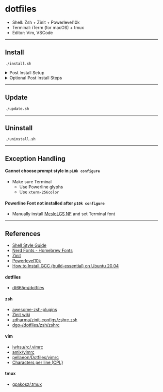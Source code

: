 # dotfiles
- Shell: Zsh + Zinit + Powerlevel10k
- Terminal: iTerm (for macOS) + tmux
- Editor: Vim, VSCode

---

## Install
```console
./install.sh
```

<details>
<summary>Post Install Setup</summary>

- zsh use `p10k` theme
	- Open iTerm2 and type `p10k configure` to
		1. Download `MesloLGS NF`
		2. Configure prompt style

</details>

<details>
<summary>Optional Post Install Steps</summary>

1. iTerm2
	- If `zsh` is installed by Homebrew
		- Set Custom Shell to `/opt/homebrew/bin/zsh` on startup in iTerm2 settings
	- Use different [iTerm2-Color-Schemes](https://github.com/mbadolato/iTerm2-Color-Schemes)
		- Clone the repo, double-click the scheme to import
	- [Option + Left/Right Arrow Keys to move cursor by word](http://tgmerritt.github.io/jekyll/update/2015/06/23/option-arrow-in-iterm2.html)
		- Go to: `Preferences → Profiles → Keys → Key Mappings`
			- Keyboard Shortcut:
				- `⌥← (Option+Left Arrow)`
				- `⌥→ (Option+Right Arrow)`
			- Action: `Send Escape Sequence`
			- ESC+:
				- `b` for backward
				- `f` for forward
	- Configure Status Bar
		- Go to: `Preferences → Profiles → Session`
			- Enable status bar and configure

2. VSCode
	- [VSCode - Launching from the command line](https://code.visualstudio.com/docs/setup/mac#_launching-from-the-command-line) to add `code` command to terminals

</details>

---

## Update
```console
./update.sh
```

---

## Uninstall
```console
./uninstall.sh
```

---

## Exception Handling

#### Cannot choose prompt style in `p10k configure`
- Make sure Terminal
	- Use Powerline glyphs
	- Use `xterm-256color` 

#### Powerline Font not installed after `p10k configure`
- Manually install [MesloLGS NF](https://github.com/romkatv/powerlevel10k#manual-font-installation) and set Terminal font

---

## References
- [Shell Style Guide](https://google.github.io/styleguide/shellguide.html)
- [Nerd Fonts - Homebrew Fonts](https://github.com/ryanoasis/nerd-fonts#option-4-homebrew-fonts)
- [Zinit](https://github.com/zdharma-continuum/zinit)
- [Powerlevel10k](https://github.com/romkatv/powerlevel10k)
- [How to Install GCC (build-essential) on Ubuntu 20.04](https://linuxize.com/post/how-to-install-gcc-on-ubuntu-20-04/)

#### dotfiles
- [dt665m/dotfiles](https://github.com/dt665m/dotfiles)

#### zsh
- [awesome-zsh-plugins](https://github.com/unixorn/awesome-zsh-plugins)
- [Zinit wiki](https://zdharma-continuum.github.io/zinit/wiki/)
- [zdharma/zinit-configs/zshrc.zsh](https://github.com/zdharma-continuum/zinit-configs/blob/master/psprint/zshrc.zsh)
- [dgo-/dotfiles/zsh/zshrc](https://github.com/dgo-/dotfiles/blob/master/zsh/zshrc)

#### vim
- [lwhsu/rc/.vimrc](https://github.com/lwhsu/rc/blob/master/.vimrc)
- [amix/vimrc](https://github.com/amix/vimrc)
- [pellaeon/Dotfiles/vimrc](https://github.com/pellaeon/Dotfiles/blob/master/vimrc)
- [Characters per line (CPL)](https://en.wikipedia.org/wiki/Characters_per_line)

#### tmux
- [gpakosz/.tmux](https://github.com/gpakosz/.tmux)